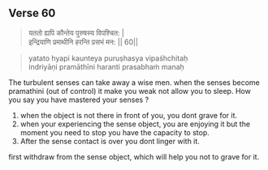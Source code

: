 ## Verse 60

> यततो ह्यपि कौन्तेय पुरुषस्य विपश्चित: |  
इन्द्रियाणि प्रमाथीनि हरन्ति प्रसभं मन: || 60||

>yatato hyapi kaunteya puruṣhasya vipaśhchitaḥ  
indriyāṇi pramāthīni haranti prasabhaṁ manaḥ

The turbulent senses can take away a wise men. when the senses become pramathini (out of control) it make you weak not allow you to sleep. How you say you have mastered your senses ? 
1. when the object is not there in front of you, you dont grave for it.
2. when your experiencing the sense object, you are enjoying it but the moment you need to stop you have the capacity to stop.
3. After the sense contact is over you dont linger with it.

first withdraw from the sense object, which will help you not to grave for it.  





<!--stackedit_data:
eyJoaXN0b3J5IjpbNDYwNDU2OTM2LC0xODg3NzQ5MjgxLC0xMj
MxMDE2MjE3XX0=
-->